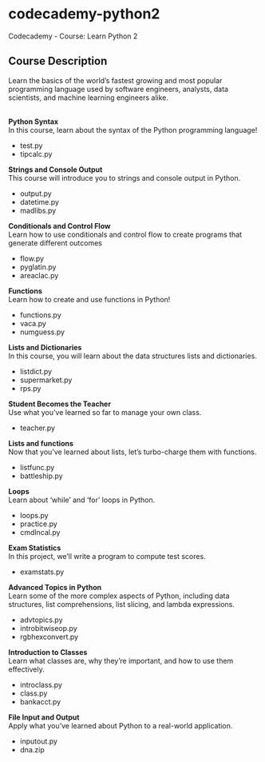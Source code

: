 # codecademy-python2
Codecademy - Course: Learn Python 2

<h2>Course Description</h2>
Learn the basics of the world’s fastest growing and most popular programming language used by software engineers, analysts, data scientists, and machine learning engineers alike.
<br />
<br />

**Python Syntax**<br />
In this course, learn about the syntax of the Python programming language!
- test.py
- tipcalc.py

**Strings and Console Output**<br />
This course will introduce you to strings and console output in Python.
- output.py
- datetime.py
- madlibs.py

**Conditionals and Control Flow**<br />
Learn how to use conditionals and control flow to create programs that generate different outcomes
- flow.py
- pyglatin.py
- areaclac.py

**Functions**<br />
Learn how to create and use functions in Python!
- functions.py
- vaca.py
- numguess.py

**Lists and Dictionaries**<br />
In this course, you will learn about the data structures lists and dictionaries.
- listdict.py
- supermarket.py
- rps.py

**Student Becomes the Teacher**<br />
Use what you’ve learned so far to manage your own class.
- teacher.py

**Lists and functions**<br />
Now that you’ve learned about lists, let’s turbo-charge them with functions.
- listfunc.py
- battleship.py

**Loops**<br />
Learn about ‘while’ and ‘for’ loops in Python.
- loops.py
- practice.py
- cmdlncal.py

**Exam Statistics**<br />
In this project, we’ll write a program to compute test scores.
- examstats.py

**Advanced Topics in Python**<br />
Learn some of the more complex aspects of Python, including data structures, list comprehensions, list slicing, and lambda expressions.
- advtopics.py
- introbitwiseop.py
- rgbhexconvert.py

**Introduction to Classes**<br />
Learn what classes are, why they’re important, and how to use them effectively.
- introclass.py
- class.py
- bankacct.py

**File Input and Output**<br />
Apply what you’ve learned about Python to a real-world application.
- inputout.py
- dna.zip
